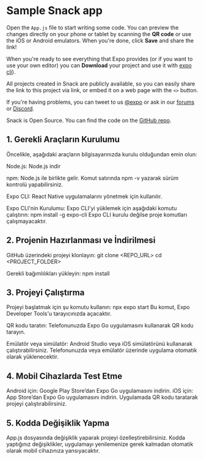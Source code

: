 # Sample Snack app

Open the `App.js` file to start writing some code. You can preview the changes directly on your phone or tablet by scanning the **QR code** or use the iOS or Android emulators. When you're done, click **Save** and share the link!

When you're ready to see everything that Expo provides (or if you want to use your own editor) you can **Download** your project and use it with [expo cli](https://docs.expo.dev/get-started/installation/#expo-cli)).

All projects created in Snack are publicly available, so you can easily share the link to this project via link, or embed it on a web page with the `<>` button.

If you're having problems, you can tweet to us [@expo](https://twitter.com/expo) or ask in our [forums](https://forums.expo.dev/c/expo-dev-tools/61) or [Discord](https://chat.expo.dev/).

Snack is Open Source. You can find the code on the [GitHub repo](https://github.com/expo/snack).


## 1. Gerekli Araçların Kurulumu
Öncelikle, aşağıdaki araçların bilgisayarınızda kurulu olduğundan emin olun:

Node.js:
Node.js indir

npm: Node.js ile birlikte gelir.
Komut satırında npm -v yazarak sürüm kontrolü yapabilirsiniz.

Expo CLI: React Native uygulamalarını yönetmek için kullanılır.

Expo CLI'nin Kurulumu:
Expo CLI'yi yüklemek için aşağıdaki komutu çalıştırın:
npm install -g expo-cli
Expo CLI kurulu değilse proje komutları çalışmayacaktır.

## 2. Projenin Hazırlanması ve İndirilmesi
GitHub üzerindeki projeyi klonlayın:
git clone <REPO_URL>
cd <PROJECT_FOLDER>

Gerekli bağımlılıkları yükleyin:
npm install

## 3. Projeyi Çalıştırma
Projeyi başlatmak için şu komutu kullanın:
npx expo start
Bu komut, Expo Developer Tools'u tarayıcınızda açacaktır.

QR kodu taratın: Telefonunuzda Expo Go uygulamasını kullanarak QR kodu tarayın.

Emülatör veya simülatör: Android Studio veya iOS simülatörünü kullanarak çalıştırabilirsiniz.
Telefonunuzda veya emülatör üzerinde uygulama otomatik olarak yüklenecektir.

## 4. Mobil Cihazlarda Test Etme
Android için: Google Play Store’dan Expo Go uygulamasını indirin.
iOS için: App Store’dan Expo Go uygulamasını indirin.
Uygulamada QR kodu taratarak projeyi çalıştırabilirsiniz.
## 5. Kodda Değişiklik Yapma
App.js dosyasında değişiklik yaparak projeyi özelleştirebilirsiniz. Kodda yaptığınız değişiklikler, uygulamayı yenilemenize gerek kalmadan otomatik olarak mobil cihazınıza yansıyacaktır.